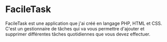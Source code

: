 # FacileTask
FacileTask est une application que j'ai créé en langage PHP, HTML et CSS. C'est un gestionnaire de tâches qui va vous permettre d'ajouter et supprimer différentes tâches quotidiennes que vous devez effectuer.

